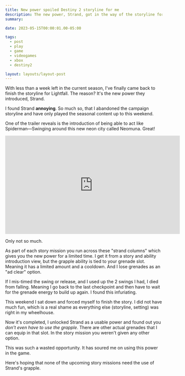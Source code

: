 ```yaml
---
title: New power spoiled Destiny 2 storyline for me
description: The new power, Strand, got in the way of the storyline for Destiny 2youtube
summary:

date: 2023-05-15T00:00:01.00-05:00

tags:
  - post
  - play
  - game
  - videogames
  - xbox
  - destiny2

layout: layouts/layout-post
---
```


With less than a week left in the current season, I've finally came back to finish the storyline for Lightfall. The reason? It's the new power they introduced, Strand.

I found Strand <strong>annoying</strong>. So much so, that I abandoned the campaign storyline and have only played the seasonal content up to this weekend.

One of the trailer reveals is the introduction of being able to act like Spiderman—Swinging around this new neon city called Neomuna. Great!

<div class="yt-container">
	<iframe width="560" height="315" src="https://www.youtube.com/embed/lfoeZLp5A7k" title="YouTube video player" frameborder="0" allow="accelerometer; autoplay; clipboard-write; encrypted-media; gyroscope; picture-in-picture; web-share" allowfullscreen></iframe>
</div>

Only not so much.

As part of each story mission you run across these "strand columns" which gives you the new power for a limited time.  I get it from a story and ability introduction view, but the grapple ability is tied to your grenade slot. Meaning it has a limited amount and a cooldown. And I lose grenades as an "ad clear" option.

If I mis-timed the swing or release, and I used up the 2 swings I had, I died from falling. Meaning I go back to the last checkpoint and then have to wait for the grenade energy to build up again. I found this infuriating.

This weekend I sat down and forced myself to finish the story. I did not have much fun, which is a real shame as everything else (storyline, setting) was right in my wheelhouse.

Now it's completed, I unlocked Strand as a usable power and found out you <em>don't even have to use the grapple</em>.  There are other actual grenades that I can equip in that slot.  In the story mission you weren't given any other option.

This was such a wasted opportunity. It has soured me on using this power in the game.

Here's hoping that none of the upcoming story missions need the use of Strand's grapple.